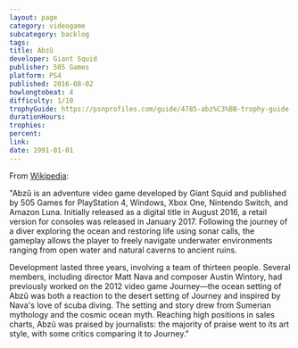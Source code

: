 ```yaml
---
layout: page
category: videogame
subcategory: backlog
tags:
title: Abzû
developer: Giant Squid
publisher: 505 Games
platform: PS4
published: 2016-08-02
howlongtobeat: 4
difficulty: 1/10
trophyGuide: https://psnprofiles.com/guide/4785-abz%C3%BB-trophy-guide
durationHours:
trophies:
percent:
link:
date: 1991-01-01
---
```


From [Wikipedia](https://en.wikipedia.org/wiki/Abz%C3%BB):

"Abzû is an adventure video game developed by Giant Squid and published by 505 Games for PlayStation 4, Windows, Xbox One, Nintendo Switch, and Amazon Luna. Initially released as a digital title in August 2016, a retail version for consoles was released in January 2017. Following the journey of a diver exploring the ocean and restoring life using sonar calls, the gameplay allows the player to freely navigate underwater environments ranging from open water and natural caverns to ancient ruins.

Development lasted three years, involving a team of thirteen people. Several members, including director Matt Nava and composer Austin Wintory, had previously worked on the 2012 video game Journey—the ocean setting of Abzû was both a reaction to the desert setting of Journey and inspired by Nava's love of scuba diving. The setting and story drew from Sumerian mythology and the cosmic ocean myth. Reaching high positions in sales charts, Abzû was praised by journalists: the majority of praise went to its art style, with some critics comparing it to Journey."
